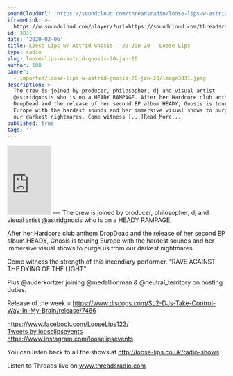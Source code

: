 ```yaml
---
soundCloudUrl: 'https://soundcloud.com/threadsradio/loose-lips-w-astrid-gnosis-20-jan-2020'
iframeLink: >-
  https://w.soundcloud.com/player/?url=https://soundcloud.com/threadsradio/loose-lips-w-astrid-gnosis-20-jan-2020?in=loose-lips123/sets/radioshows&color=00aabb&auto_play=false&hide_related=false&show_comments=true&show_user=true&show_reposts=false
id: 3831
date: '2020-02-06'
title: Loose Lips w/ Astrid Gnosis - 20-Jan-20 - Loose Lips
type: radio
slug: loose-lips-w-astrid-gnosis-20-jan-20
author: 100
banner:
  - imported/loose-lips-w-astrid-gnosis-20-jan-20/image3831.jpeg
description: >-
  The crew is joined by producer, philosopher, dj and visual artist
  @astridgnosis who is on a HEADY RAMPAGE. After her Hardcore club anthem
  DropDead and the release of her second EP album HEADY, Gnosis is touring
  Europe with the hardest sounds and her immersive visual shows to purge us from
  our darkest nightmares. Come witness [...]Read More...
published: true
tags: ''
---
```

<iframe id="sc-widget" title="title" width="100" height="160" scrolling="no" frameborder="yes" allow="autoplay" src="https://w.soundcloud.com/player/?url=https://soundcloud.com/threadsradio/loose-lips-w-astrid-gnosis-20-jan-2020?in=loose-lips123/sets/radioshows&amp;color=00aabb&amp;auto_play=false&amp;hide_related=false&amp;show_comments=true&amp;show_user=true&amp;show_reposts=false"></iframe>
---
The crew is joined by producer, philosopher, dj and visual artist @astridgnosis who is on a HEADY RAMPAGE.

After her Hardcore club anthem DropDead and the release of her second EP album HEADY, Gnosis is touring Europe with the hardest sounds and her immersive visual shows to purge us from our darkest nightmares.

Come witness the strength of this incendiary performer. “RAVE AGAINST THE DYING OF THE LIGHT”

Plus @auderkortzer joining @medallionman & @neutral\_territory on hosting duties.

Release of the week = https://www.discogs.com/SL2-DJs-Take-Control-Way-In-My-Brain/release/7466

https://www.facebook.com/LooseLips123/  
[Tweets by looselipsevents](https://twitter.com/looselipsevents?ref_src=twsrc%5Etfw)  
https://www.instagram.com/looselipsevents

You can listen back to all the shows at http://loose-lips.co.uk/radio-shows

Listen to Threads live on www.threadsradio.com